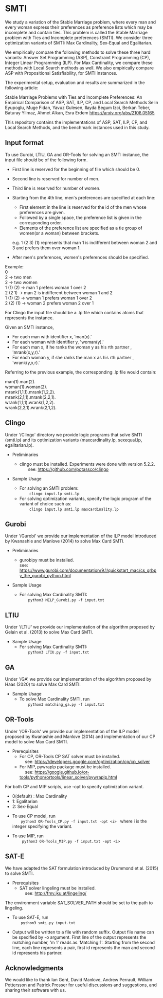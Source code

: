 # SMTI
We study a variation of the Stable Marriage problem, where every man and every woman express their preferences as preference lists which may be incomplete and contain ties. This problem is called the Stable Marriage problem with Ties and Incomplete preferences (SMTI).  We consider three optimization variants of SMTI: Max Cardinality, Sex-Equal and Egalitarian. 

We empirically compare the following methods to solve these three hard variants: Answer Set Programming (ASP), Constraint Programming (CP), Integer Linear Programming (ILP). For Max Cardinality, we compare these methods with Local Search methods as well.  We also empirically compare ASP with Propositional Satisfiability, for SMTI instances. 

The experimental setup, evaluation and results are summarized in the following article:

Stable Marriage Problems with Ties and Incomplete Preferences: An Empirical Comparison of ASP, SAT, ILP, CP, and Local Search Methods
Selin Eyupoglu, Muge Fidan, Yavuz Gulesen, Ilayda Begum Izci, Berkan Teber, Baturay Yilmaz, Ahmet Alkan, Esra Erdem 
https://arxiv.org/abs/2108.05165

This repository contains the implementations of ASP, SAT, ILP, CP, and Local Search Methods, and the benchmark instances used in this study.

## Input format

To use Gurobi, LTIU, GA and OR-Tools for solving an SMTI instance, the input file should be of the following form.
  - First line is reserved for the beginning of file which should be 0.
  - Second line is reserved for number of men.
  - Third line is reserved for number of women. 
  - Starting from the 4th line, men's preferences are specified at each line:
      * First element in the line is reserved for the id of the men whose preferences are given.
      * Followed by a single space, the preference list is given in the corresponding order.
      * Elements of the preference list are specified as a tie group of women(or a woman) between brackets.

      e.g. 1 (2 3) (1) represents that man 1 is indifferent between woman 2 and 3 and prefers them over woman 1.

  - After men's preferences, women's preferences should be specified.

Example: \
  0                    
  2         -> two men  
  2         -> two women  
  1 (1) (2) -> man 1 prefers woman 1 over 2   \
  2 (2 1)   -> man 2 is indifferent between woman 1 and 2  \
  1 (1) (2) -> woman 1 prefers woman 1 over 2   \
  2 (2) (1) -> woman 2 prefers woman 2 over 1    

  For Clingo the input file should be a .lp file which contains atoms that represents the instance.
 
  Given an SMTI instance,
  *  For each man with identifier x, 'man(x).'
  *  For each woman with identifier y, 'woman(y).'
  *  For each man x, if he ranks the woman y as his rth partner , 'mrank(x,y,r).'
  *  For each woman y, if she ranks the man x as his rth partner , 'wrank(y,x,r).'

 Referring to the previous example, the corresponding .lp file would contain:

 man(1).man(2). \
 woman(1).woman(2). \
 mrank(1,1,1).mrank(1,2,2). \
 mrank(2,1,1).mrank(2,2,1). \
 wrank(1,1,1).wrank(1,2,2). \
 wrank(2,2,1).wrank(2,1,2).


## Clingo

Under '/Clingo' directory we provide logic programs that solve SMTI (smti.lp) and its optimization variants (maxcardinality.lp, sexequal.lp, egalitarian.lp).

* Preliminaries <br />
     - clingo must be installed. Experiments were done with version 5.2.2. \
    see: https://github.com/potassco/clingo 

* Sample Usage 
    - For solving an SMTI problem: \
      ```clingo input.lp smti.lp```  
  - For solving optimization variants, specify the logic program of the variant of choice such as: \
     ```clingo input.lp smti.lp maxcardinality.lp``` 

## Gurobi

Under '/Gurobi' we provide our implementation of the ILP model introduced by Kwanashie and Manlove (2014) to solve Max Card SMTI.  

* Preliminaries <br />
    - gurobipy must be installed.  \
        see: https://www.gurobi.com/documentation/9.1/quickstart_mac/cs_grbpy_the_gurobi_python.html 

* Sample Usage 
    -  For solving Max Cardinality SMTI: \
    ```python3 MILP_Gurobi.py -f input.txt``` 
           

## LTIU

Under '/LTIU' we provide our implementation of the algorithm proposed by Gelain et al. (2013) to solve Max Card SMTI.  

* Sample Usage 
    - For solving Max Cardinality SMTI: \
    ```python3 LTIU.py -f input.txt``` 
           

## GA 

Under '/GA' we provide our implementation of the algorithm proposed by Haas (2020) to solve Max Card SMTI.  

* Sample Usage 
   - To solve Max Cardinality SMTI, run \
    ```python3 matching_ga.py -f input.txt``` 
           
## OR-Tools 

  Under '/OR-Tools' we provide our implementation of the ILP model proposed by Kwanashie and Manlove (2014) and implementation of our CP model to solve Max Card SMTI.

   * Prerequisites
       - For CP, OR-Tools CP SAT solver must be installed. \
            see: https://developers.google.com/optimization/cp/cp_solver
       - For MIP, pywraplp package must be installed. \
            see: https://google.github.io/or-tools/python/ortools/linear_solver/pywraplp.html 
   
   For both CP and MIP scripts, use -opt to specify optimization variant. 
   -  0(default) : Max Cardinality 
   - 1: Egalitarian
   - 2: Sex-Equal

   * To use CP model, run \
        ```python3 OR-Tools_CP.py -f input.txt -opt <i> ``` where i is the integer specifying the variant.
      
   * To use MIP, run \
        ```python3 OR-Tools_MIP.py -f input.txt -opt <i>``` 

## SAT-E

   We have adapted the SAT formulation introduced by Drummond et al. (2015) to solve SMTI.

   * Prerequisites
      - SAT solver lingeling must be installed. \
            see: http://fmv.jku.at/lingeling/

  The environment variable SAT_SOLVER_PATH should be set to the path to lingeling.

  * To use SAT-E, run \
      ```python3 smti.py input.txt```

  * Output will be written to a file with random suffix. Output file name can be specified by -o argument. First line of the output represents the matching number, 'm 1' reads as 'Matching 1'. Starting from the second line, each line represents a pair, first id represents the man and second id represents his partner.


## Acknowledgments
 We would like to thank Ian Gent, David Manlove, Andrew Perrault, William Pettersson and Patrick Prosser for useful discussions and suggestions, and sharing their software with us. 
